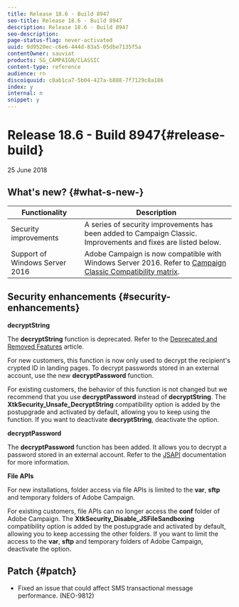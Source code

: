 ```yaml
---
title: Release 18.6 - Build 8947
seo-title: Release 18.6 - Build 8947
description: Release 18.6 - Build 8947
seo-description: 
page-status-flag: never-activated
uuid: 0d9520ec-c6e6-444d-83a5-05dbe7135f5a
contentOwner: sauviat
products: SG_CAMPAIGN/CLASSIC
content-type: reference
audience: rn
discoiquuid: c8ab1ca7-5b04-427a-b888-7f7129c8a186
index: y
internal: n
snippet: y
---
```


# Release 18.6 - Build 8947{#release-build}

25 June 2018

## What's new? {#what-s-new-}

<table> 
 <thead> 
  <tr> 
   <th> Functionality<br /> </th> 
   <th> Description<br /> </th> 
  </tr> 
 </thead> 
 <tbody> 
  <tr> 
   <td> Security improvements<br /> </td> 
   <td> A series of security improvements has been added to Campaign Classic. Improvements and fixes are listed below.<br /> </td> 
  </tr> 
  <tr> 
   <td> Support of Windows Server 2016<br /> </td> 
   <td> Adobe Campaign is now compatible with Windows Server 2016. Refer to <a href="https://helpx.adobe.com/campaign/kb/compatibility-matrix.html">Campaign Classic Compatibility matrix</a>.<br /> </td> 
  </tr> 
 </tbody> 
</table>

## Security enhancements {#security-enhancements}

**decryptString**

The **decryptString** function is deprecated. Refer to the [Deprecated and Removed Features](https://helpx.adobe.com/campaign/kb/deprecated-and-removed-features.html) article.

For new customers, this function is now only used to decrypt the recipient's crypted ID in landing pages. To decrypt passwords stored in an external account, use the new **decryptPassword** function.

For existing customers, the behavior of this function is not changed but we recommend that you use **decryptPassword** instead of **decryptString**. The **XtkSecurity_Unsafe_DecryptString** compatibility option is added by the postupgrade and activated by default, allowing you to keep using the function. If you want to deactivate **decryptString**, deactivate the option.

**decryptPassword**

The **decryptPassword** function has been added. It allows you to decrypt a password stored in an external account. Refer to the [JSAPI](https://helpx.adobe.com/campaign/kb/compatibility-matrix.html) documentation for more information.

**File APIs**

For new installations, folder access via file APIs is limited to the **var**, **sftp** and temporary folders of Adobe Campaign.

For existing customers, file APIs can no longer access the **conf** folder of Adobe Campaign. The **XtkSecurity_Disable_JSFileSandboxing** compatibility option is added by the postupgrade and activated by default, allowing you to keep accessing the other folders. If you want to limit the access to the **var**, **sftp** and temporary folders of Adobe Campaign, deactivate the option.

## Patch {#patch}

* Fixed an issue that could affect SMS transactional message performance. (NEO-9812)

